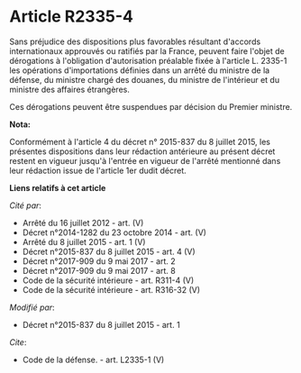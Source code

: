 # Article R2335-4

Sans préjudice des dispositions plus favorables résultant d'accords internationaux approuvés ou ratifiés par la France,
peuvent faire l'objet de dérogations à l'obligation d'autorisation préalable fixée à l'article L. 2335-1 les opérations
d'importations définies dans un arrêté du ministre de la défense, du ministre chargé des douanes, du ministre de l'intérieur
et du ministre des affaires étrangères. 

Ces dérogations peuvent être suspendues par décision du Premier ministre.

**Nota:**

Conformément à l'article 4 du décret n° 2015-837 du 8 juillet 2015, les présentes dispositions dans leur rédaction antérieure
au présent décret restent en vigueur jusqu'à l'entrée en vigueur de l'arrêté mentionné dans leur rédaction issue de l'article
1er dudit décret.

**Liens relatifs à cet article**

_Cité par_:

  - Arrêté du 16 juillet 2012 - art. (V)
  - Décret n°2014-1282 du 23 octobre 2014 - art. (V)
  - Arrêté du 8 juillet 2015 - art. 1 (V)
  - Décret n°2015-837 du 8 juillet 2015 - art. 4 (V)
  - Décret n°2017-909 du 9 mai 2017 - art. 2
  - Décret n°2017-909 du 9 mai 2017 - art. 8
  - Code de la sécurité intérieure - art. R311-4 (V)
  - Code de la sécurité intérieure - art. R316-32 (V)

_Modifié par_:

  - Décret n°2015-837 du 8 juillet 2015 - art. 1

_Cite_:

  - Code de la défense. - art. L2335-1 (V)
